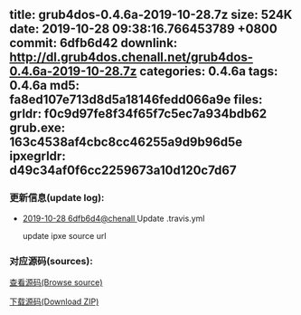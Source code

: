 title: grub4dos-0.4.6a-2019-10-28.7z
size: 524K
date: 2019-10-28 09:38:16.766453789 +0800
commit: 6dfb6d42
downlink: http://dl.grub4dos.chenall.net/grub4dos-0.4.6a-2019-10-28.7z
categories: 0.4.6a
tags: 0.4.6a
md5: fa8ed107e713d8d5a18146fedd066a9e
files:
  grldr: f0c9d97fe8f34f65f7c5ec7a934bdb62
  grub.exe: 163c4538af4cbc8cc46255a9d9b96d5e
  ipxegrldr: d49c34af0f6cc2259673a10d120c7d67
---

### 更新信息(update log):
  * [2019-10-28 6dfb6d4@chenall ](https://github.com/chenall/grub4dos/commit/6dfb6d4213b337d398861e40ff4759319e4a8f37)     Update .travis.yml
      
      update ipxe source url

### 对应源码(sources):
  [查看源码(Browse source)](https://github.com/chenall/grub4dos/tree/6dfb6d4213b337d398861e40ff4759319e4a8f37)

  [下载源码(Download ZIP)](https://github.com/chenall/grub4dos/archive/6dfb6d4213b337d398861e40ff4759319e4a8f37.zip)
